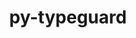 ---
title: "py-typeguard"
layout: cache
categories: [package, develop]
meta: {"compilers": ["none"], "num_specs": 42, "num_specs_by_stack": {"e4s": 8, "e4s-neoverse-v2": 9, "ml-darwin-aarch64-mps": 7, "ml-linux-aarch64-cpu": 9, "ml-linux-aarch64-cuda": 8, "ml-linux-x86_64-cpu": 9, "ml-linux-x86_64-cuda": 9, "root": 42}, "oss": ["sequoia", "ubuntu22.04", "ubuntu24.04"], "platforms": ["darwin", "linux"], "stacks": ["e4s", "e4s-neoverse-v2", "ml-darwin-aarch64-mps", "ml-linux-aarch64-cpu", "ml-linux-aarch64-cuda", "ml-linux-x86_64-cpu", "ml-linux-x86_64-cuda", "root"], "targets": ["aarch64", "neoverse_v2", "x86_64_v3"], "versions": ["3.0.2"]}
spec_details: [{"compiler": "none", "hash": "2dj3tpuf4jrllqj3rywss7nkavthj2ev", "os": "ubuntu24.04", "platform": "linux", "size": "-", "stacks": ["ml-linux-x86_64-cpu", "ml-linux-x86_64-cuda", "root"], "target": "x86_64_v3", "variants": ["build_system=python_pip"], "versions": ["3.0.2"]}, {"compiler": "none", "hash": "2zem5imw5733dpbtc6q2zefazxnj3lrd", "os": "ubuntu22.04", "platform": "linux", "size": "-", "stacks": ["e4s", "root"], "target": "x86_64_v3", "variants": ["build_system=python_pip"], "versions": ["3.0.2"]}, {"compiler": "none", "hash": "3gc5ooxm2spdcsjly2jldqqjis6tvdzb", "os": "ubuntu22.04", "platform": "linux", "size": "-", "stacks": ["e4s", "root"], "target": "x86_64_v3", "variants": ["build_system=python_pip"], "versions": ["3.0.2"]}, {"compiler": "none", "hash": "3h42fo4jg3r6v4yjsg4qjmyvjy4tqslk", "os": "sequoia", "platform": "darwin", "size": "-", "stacks": ["ml-darwin-aarch64-mps", "root"], "target": "aarch64", "variants": ["build_system=python_pip"], "versions": ["3.0.2"]}, {"compiler": "none", "hash": "3zyy4gxcnaslpmi2oscxrexcxpb5g4ng", "os": "ubuntu24.04", "platform": "linux", "size": "-", "stacks": ["ml-linux-aarch64-cpu", "ml-linux-aarch64-cuda", "root"], "target": "aarch64", "variants": ["build_system=python_pip"], "versions": ["3.0.2"]}, {"compiler": "none", "hash": "4gguufanrbssm7fky22j4phzqhdgkuqp", "os": "ubuntu24.04", "platform": "linux", "size": "-", "stacks": ["ml-linux-x86_64-cpu", "ml-linux-x86_64-cuda", "root"], "target": "x86_64_v3", "variants": ["build_system=python_pip"], "versions": ["3.0.2"]}, {"compiler": "none", "hash": "5rhjpi73gcfd3ff4prh6uynkbzx7thun", "os": "ubuntu24.04", "platform": "linux", "size": "-", "stacks": ["ml-linux-x86_64-cpu", "ml-linux-x86_64-cuda", "root"], "target": "x86_64_v3", "variants": ["build_system=python_pip"], "versions": ["3.0.2"]}, {"compiler": "none", "hash": "6xjed7xirgrjseng5wz26dg3lzkkzuzk", "os": "ubuntu22.04", "platform": "linux", "size": "-", "stacks": ["e4s", "root"], "target": "x86_64_v3", "variants": ["build_system=python_pip"], "versions": ["3.0.2"]}, {"compiler": "none", "hash": "7wmkmmkfuhhuambbw7hjheeefuwlkghx", "os": "ubuntu24.04", "platform": "linux", "size": "-", "stacks": ["ml-linux-aarch64-cpu", "ml-linux-aarch64-cuda", "root"], "target": "aarch64", "variants": ["build_system=python_pip"], "versions": ["3.0.2"]}, {"compiler": "none", "hash": "bcit6em5vxzzgur2kttdukqtb6dlh3s2", "os": "ubuntu24.04", "platform": "linux", "size": "-", "stacks": ["ml-linux-x86_64-cpu", "ml-linux-x86_64-cuda", "root"], "target": "x86_64_v3", "variants": ["build_system=python_pip"], "versions": ["3.0.2"]}, {"compiler": "none", "hash": "bzd4mojvgcclhvq5rbfkkgl2id6deuat", "os": "ubuntu22.04", "platform": "linux", "size": "-", "stacks": ["e4s", "root"], "target": "x86_64_v3", "variants": ["build_system=python_pip"], "versions": ["3.0.2"]}, {"compiler": "none", "hash": "ceiwqyfx2fbe4bxy7trmwqdjq5nmgvnk", "os": "ubuntu24.04", "platform": "linux", "size": "-", "stacks": ["ml-linux-aarch64-cpu", "root"], "target": "aarch64", "variants": ["build_system=python_pip"], "versions": ["3.0.2"]}, {"compiler": "none", "hash": "cyo3wi7n5uleigur6a6535qhwqpyzga4", "os": "sequoia", "platform": "darwin", "size": "-", "stacks": ["ml-darwin-aarch64-mps", "root"], "target": "aarch64", "variants": ["build_system=python_pip"], "versions": ["3.0.2"]}, {"compiler": "none", "hash": "ddacdwh3sejb22hpysm4jsu2e6kltqd7", "os": "ubuntu22.04", "platform": "linux", "size": "-", "stacks": ["e4s", "root"], "target": "x86_64_v3", "variants": ["build_system=python_pip"], "versions": ["3.0.2"]}, {"compiler": "none", "hash": "fv5ltpfs5ucecyz2r255hbqzrlyzxynd", "os": "ubuntu24.04", "platform": "linux", "size": "-", "stacks": ["ml-linux-x86_64-cpu", "ml-linux-x86_64-cuda", "root"], "target": "x86_64_v3", "variants": ["build_system=python_pip"], "versions": ["3.0.2"]}, {"compiler": "none", "hash": "g75laa2fcvj7yyna3v6fjm6nie42wzat", "os": "ubuntu24.04", "platform": "linux", "size": "-", "stacks": ["ml-linux-aarch64-cpu", "ml-linux-aarch64-cuda", "root"], "target": "aarch64", "variants": ["build_system=python_pip"], "versions": ["3.0.2"]}, {"compiler": "none", "hash": "gxvcckpk6qqlmdktfkqc7cpc5ivdpobs", "os": "sequoia", "platform": "darwin", "size": "-", "stacks": ["ml-darwin-aarch64-mps", "root"], "target": "aarch64", "variants": ["build_system=python_pip"], "versions": ["3.0.2"]}, {"compiler": "none", "hash": "h46na37kiqj34th6nxkl7d3qtgoxtjoz", "os": "ubuntu22.04", "platform": "linux", "size": "-", "stacks": ["e4s-neoverse-v2", "root"], "target": "neoverse_v2", "variants": ["build_system=python_pip"], "versions": ["3.0.2"]}, {"compiler": "none", "hash": "h5q7pvnv3pli76oj5cfzxvd2lgy4fghp", "os": "ubuntu24.04", "platform": "linux", "size": "-", "stacks": ["ml-linux-aarch64-cpu", "ml-linux-aarch64-cuda", "root"], "target": "aarch64", "variants": ["build_system=python_pip"], "versions": ["3.0.2"]}, {"compiler": "none", "hash": "hc43vynws36f3pkgrlnvggrt7zpvr2p6", "os": "ubuntu22.04", "platform": "linux", "size": "-", "stacks": ["e4s", "root"], "target": "x86_64_v3", "variants": ["build_system=python_pip"], "versions": ["3.0.2"]}, {"compiler": "none", "hash": "het6bx2dqu6q5oiguyx2pchvlbqz5na6", "os": "sequoia", "platform": "darwin", "size": "-", "stacks": ["ml-darwin-aarch64-mps", "root"], "target": "aarch64", "variants": ["build_system=python_pip"], "versions": ["3.0.2"]}, {"compiler": "none", "hash": "i3buqri2zixbpqp27v6vlz7cer6rj5rf", "os": "ubuntu24.04", "platform": "linux", "size": "-", "stacks": ["ml-linux-x86_64-cpu", "ml-linux-x86_64-cuda", "root"], "target": "x86_64_v3", "variants": ["build_system=python_pip"], "versions": ["3.0.2"]}, {"compiler": "none", "hash": "icucfqgdhdhkt6jkd467w26xds4peqhn", "os": "sequoia", "platform": "darwin", "size": "-", "stacks": ["ml-darwin-aarch64-mps", "root"], "target": "aarch64", "variants": ["build_system=python_pip"], "versions": ["3.0.2"]}, {"compiler": "none", "hash": "l6sscsfkpq5h2c6yaun4gizukita6tgi", "os": "ubuntu24.04", "platform": "linux", "size": "-", "stacks": ["ml-linux-x86_64-cpu", "ml-linux-x86_64-cuda", "root"], "target": "x86_64_v3", "variants": ["build_system=python_pip"], "versions": ["3.0.2"]}, {"compiler": "none", "hash": "lbb5a7choskmnmikv55sbrdm34vlwnbp", "os": "sequoia", "platform": "darwin", "size": "-", "stacks": ["ml-darwin-aarch64-mps", "root"], "target": "aarch64", "variants": ["build_system=python_pip"], "versions": ["3.0.2"]}, {"compiler": "none", "hash": "lmdkxrv3x5zf6omjmckd35q2pp7ryglq", "os": "ubuntu24.04", "platform": "linux", "size": "-", "stacks": ["ml-linux-aarch64-cpu", "ml-linux-aarch64-cuda", "root"], "target": "aarch64", "variants": ["build_system=python_pip"], "versions": ["3.0.2"]}, {"compiler": "none", "hash": "lwkphmwlcm5do5lw4md4fvsrgntl4mrs", "os": "sequoia", "platform": "darwin", "size": "-", "stacks": ["ml-darwin-aarch64-mps", "root"], "target": "aarch64", "variants": ["build_system=python_pip"], "versions": ["3.0.2"]}, {"compiler": "none", "hash": "nuglmsrgxojrnp54fw35unuppup6m3nx", "os": "ubuntu22.04", "platform": "linux", "size": "-", "stacks": ["e4s-neoverse-v2", "root"], "target": "neoverse_v2", "variants": ["build_system=python_pip"], "versions": ["3.0.2"]}, {"compiler": "none", "hash": "pkx5ncfi6ulhkc3w7citnmu3ytn4naze", "os": "ubuntu24.04", "platform": "linux", "size": "-", "stacks": ["ml-linux-aarch64-cpu", "ml-linux-aarch64-cuda", "root"], "target": "aarch64", "variants": ["build_system=python_pip"], "versions": ["3.0.2"]}, {"compiler": "none", "hash": "pmzt53ox6eshds5ji74sz2rptqdkolcm", "os": "ubuntu22.04", "platform": "linux", "size": "-", "stacks": ["e4s", "root"], "target": "x86_64_v3", "variants": ["build_system=python_pip"], "versions": ["3.0.2"]}, {"compiler": "none", "hash": "pqomkzp25afyx3ghvly26awdokxaru5v", "os": "ubuntu22.04", "platform": "linux", "size": "-", "stacks": ["e4s-neoverse-v2", "root"], "target": "neoverse_v2", "variants": ["build_system=python_pip"], "versions": ["3.0.2"]}, {"compiler": "none", "hash": "puucgzmtz3ck7lueo24ge5avkyrp2cow", "os": "ubuntu22.04", "platform": "linux", "size": "-", "stacks": ["e4s-neoverse-v2", "root"], "target": "neoverse_v2", "variants": ["build_system=python_pip"], "versions": ["3.0.2"]}, {"compiler": "none", "hash": "qcug6hz356zjw5gsbektu7jhwesfaqes", "os": "ubuntu24.04", "platform": "linux", "size": "-", "stacks": ["ml-linux-x86_64-cpu", "ml-linux-x86_64-cuda", "root"], "target": "x86_64_v3", "variants": ["build_system=python_pip"], "versions": ["3.0.2"]}, {"compiler": "none", "hash": "r5lpb553ychbv35ifllcn56i7v6wf2y2", "os": "ubuntu24.04", "platform": "linux", "size": "-", "stacks": ["ml-linux-aarch64-cpu", "ml-linux-aarch64-cuda", "root"], "target": "aarch64", "variants": ["build_system=python_pip"], "versions": ["3.0.2"]}, {"compiler": "none", "hash": "s6d4jryqbqdi2phrtmq55cnkysvfzpu2", "os": "ubuntu24.04", "platform": "linux", "size": "-", "stacks": ["ml-linux-aarch64-cpu", "ml-linux-aarch64-cuda", "root"], "target": "aarch64", "variants": ["build_system=python_pip"], "versions": ["3.0.2"]}, {"compiler": "none", "hash": "sb3zydx3dtz5cbafl2fz2yawlcvrq7wq", "os": "ubuntu22.04", "platform": "linux", "size": "-", "stacks": ["e4s-neoverse-v2", "root"], "target": "neoverse_v2", "variants": ["build_system=python_pip"], "versions": ["3.0.2"]}, {"compiler": "none", "hash": "u7566m2r7b3dv5wlk25fss6e44gbwox3", "os": "ubuntu22.04", "platform": "linux", "size": "-", "stacks": ["e4s-neoverse-v2", "root"], "target": "neoverse_v2", "variants": ["build_system=python_pip"], "versions": ["3.0.2"]}, {"compiler": "none", "hash": "uj57uvetsbcgowfnsdhdkvitnigt5kom", "os": "ubuntu22.04", "platform": "linux", "size": "-", "stacks": ["e4s", "root"], "target": "x86_64_v3", "variants": ["build_system=python_pip"], "versions": ["3.0.2"]}, {"compiler": "none", "hash": "v57hfhp5avcw5zagrohxfz473fssjq3o", "os": "ubuntu24.04", "platform": "linux", "size": "-", "stacks": ["ml-linux-x86_64-cpu", "ml-linux-x86_64-cuda", "root"], "target": "x86_64_v3", "variants": ["build_system=python_pip"], "versions": ["3.0.2"]}, {"compiler": "none", "hash": "whlqqp6xsp5tzke3wjobxke4q2gefkiz", "os": "ubuntu22.04", "platform": "linux", "size": "-", "stacks": ["e4s-neoverse-v2", "root"], "target": "neoverse_v2", "variants": ["build_system=python_pip"], "versions": ["3.0.2"]}, {"compiler": "none", "hash": "y7w6lnt2tutkcw5ryh2dstkvm3ro5pvz", "os": "ubuntu22.04", "platform": "linux", "size": "-", "stacks": ["e4s-neoverse-v2", "root"], "target": "neoverse_v2", "variants": ["build_system=python_pip"], "versions": ["3.0.2"]}, {"compiler": "none", "hash": "zftemkvztddwqv7ellprhf7ykxzoor74", "os": "ubuntu22.04", "platform": "linux", "size": "-", "stacks": ["e4s-neoverse-v2", "root"], "target": "neoverse_v2", "variants": ["build_system=python_pip"], "versions": ["3.0.2"]}]
---